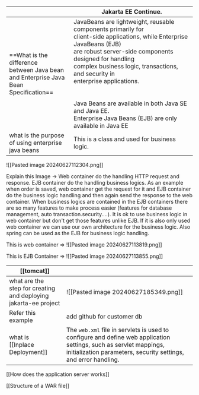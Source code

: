 
|                                                                                               | Jakarta EE Continue.                                                                                                                                                                                                                                                                                                                                                                                             |
| --------------------------------------------------------------------------------------------- | ---------------------------------------------------------------------------------------------------------------------------------------------------------------------------------------------------------------------------------------------------------------------------------------------------------------------------------------------------------------------------------------------------------------- |
| ==What is the difference<br>between Java bean<br>and Enterprise Java <br>Bean Specification== | JavaBeans are lightweight, reusable components primarily for <br>client-side applications, while Enterprise JavaBeans (EJB) <br>are robust server-side components designed for handling <br>complex business logic, transactions, and security in <br>enterprise applications.<br><br><br>Java Beans are available in both Java SE and Java EE.<br>Enterprise Java Beans (EJB) are only available in Java EE<br> |
| what is the purpose <br>of using enterprise <br>java beans                                    | This is a class and used for business logic.                                                                                                                                                                                                                                                                                                                                                                     |
![[Pasted image 20240627112304.png]]

Explain this Image ->
Web container do the handling HTTP request and response. EJB container do the handling business logics. As an example when order is saved, web container get the request for it and EJB container do the business logic handling and then again send the response to the web container. When business logics are contained in the EJB containers there are so many features to make process easier (features for database management, auto transaction.security....). It is ok to use business logic in web container but don't get those features unlike EJB. If it is also only used web container we can use our own architecture for the business logic. Also spring can be used as the EJB for business logic handling. 

This is web container =>
![[Pasted image 20240627113819.png]]

This is EJB Container =>
![[Pasted image 20240627113855.png]]


| [[tomcat]]                                                          |                                                                                                                                                                                      |
| ------------------------------------------------------------------- | ------------------------------------------------------------------------------------------------------------------------------------------------------------------------------------ |
| what are the <br>step for creating and deploying jakarta-ee project | ![[Pasted image 20240627185349.png]]                                                                                                                                                 |
| Refer this example                                                  | add github for customer db                                                                                                                                                           |
| what is <br>[[Inplace Deployment]]                                  | The `web.xml` file in servlets is used to configure and define web application settings, such as servlet mappings, initialization parameters, security settings, and error handling. |

[[How does the application server works]]

[[Structure of a WAR file]]
